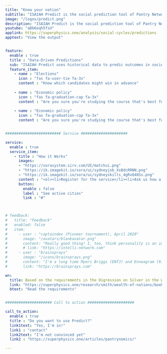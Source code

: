 ```yaml
---
title: "Know your nation"
subtitle: "ISAIAH Predict is the social prediction tool of Pantry Network and Supersociology"
image: "/logos/predict.png"
description: "ISAIAH Predict is the social prediction tool of Pantry Network and Supersociology"
youtube: "aBb6eqh5fsU"
applink: https://superphysics.one/analysis/social-cycles/predictions
apptext: "View the output"


feature:
  enable : true
  title : "Data-Driven Predictions"
  sub: "ISAIAH Predict uses historical data to predic outcomes in society"
  feature_item:
    - name : "Elections"
      icon : "fas fa-user-tie fa-3x"
      content : "Know which candidates might win in advance"
      
    - name : "Economic policy"
      icon : "fas fa-graduation-cap fa-3x"
      content : "Are you sure you're studying the course that's best for you? Get it right with Match"
      
    - name : "Economic policy"
      icon : "fas fa-graduation-cap fa-3x"
      content : "Are you sure you're studying the course that's best for you? Get it right with Match"


######################### Service #####################

service:
  enable : true
  service_item:
    - title : "How it Works"
      images:
      - "https://sorasystem.sirv.com/UI/matchui.png"
      - "https://ik.imagekit.io/sora/ui/sydneyjob_XsBdcRRNN.png"
      - "https://ik.imagekit.io/sora/ui/sydneyskills_4gRvQ48Ss.png"
      content : "<ol><li>Register for the service</li><li>Ask us how a social issue will turn out</li><li>We'll post our prediction on our website</li></ol>"
      button:
        enable : false
        label : "See active cities"
        link : "#"



# feedback:
#   title: "Feedback"
#   enabled: false
#   item:
#     - user : "captaindex (Pioneer tournament), April 2020"
#       image: "/avatars/blankavatar.png"
#       content: "Really good thing! I, too, think personality is an important factor in many fields"
#       # link: "https://intelli-network.com"
#     - user : "brainsprays"
#       image: "/icons/brainsprays.png"
#       content: "I'm a long time Myers Briggs (ENTJ) and Enneagram (9) fan so love this stuff" 
#       link: "https://brainsprays.com"

wn:
  title: Based on the requirements in the Digression on Silver in the Wealth of Nations
  link: "https://superphysics.one/research/smith/wealth-of-nations/book-1/chapter-8d"
  btext: "Read the requirements"


##################### Call to action #####################

call_to_action:
  enable : true
  title : "Do you want to use Predict?"
  link1text: "Yes, I'm in!"
  link1 : "contact"
  link2text: "I'm not convinced yet"
  link2 : "https://superphysics.one/articles/pantrynomics/"

---
```

